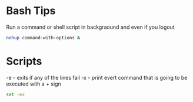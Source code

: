 # Bash Tips

Run a command or shell script in backgraound and even if you logout

```bash
nohup command-with-options &
```

# Scripts

-e - exits if any of the lines fail
-x - print evert command that is going to be executed with a + sign

```bash
set -ex
```
